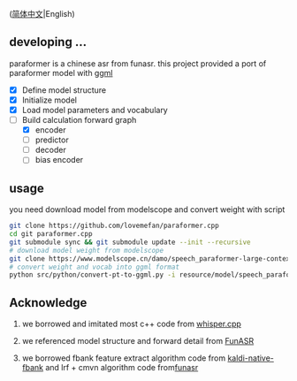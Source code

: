 ([简体中文](./README-zh.md)|English)

## developing ...

paraformer is a chinese asr from funasr. this project provided a port of paraformer model
with [ggml](https://github.com/ggerganov/ggml/)

- [x] Define model structure
- [x] Initialize model
- [x] Load model parameters and vocabulary
- [ ] Build calculation forward graph
    - [x] encoder
    - [ ] predictor
    - [ ] decoder
    - [ ] bias encoder

## usage

you need download model from modelscope and convert weight with script

```bash
git clone https://github.com/lovemefan/paraformer.cpp
cd git paraformer.cpp
git submodule sync && git submodule update --init --recursive
# download model weight from modelscope
git clone https://www.modelscope.cn/damo/speech_paraformer-large-contextual_asr_nat-zh-cn-16k-common-vocab8404.git resource/model
# convert weight and vocab into ggml format
python src/python/convert-pt-to-ggml.py -i resource/model/speech_paraformer-large-contextual_asr_nat-zh-cn-16k-common-vocab8404 -o resource/model --fp16
```

## Acknowledge

1. we borrowed and imitated most c++ code
   from [whisper.cpp](https://github.com/ggerganov/ggml/blob/master/examples/whisper/whisper.cpp)

2. we referenced model structure and forward detail from [FunASR](https://github.com/alibaba-damo-academy/FunASR)

3. we borrowed fbank feature extract algorithm code
   from [kaldi-native-fbank](https://github.com/csukuangfj/kaldi-native-fbank)
   and lrf + cmvn algorithm code
   from[funasr](https://github.com/alibaba-damo-academy/FunASR/blob/main/runtime/onnxruntime/src/paraformer.cpp#L337C22-L372)